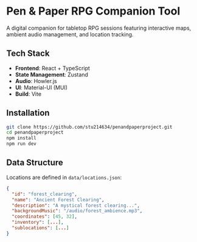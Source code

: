 # Pen & Paper RPG Companion Tool

A digital companion for tabletop RPG sessions featuring interactive maps, ambient audio management, and location tracking.

## Tech Stack

- **Frontend**: React + TypeScript
- **State Management**: Zustand
- **Audio**: Howler.js
- **UI**: Material-UI (MUI)
- **Build**: Vite

## Installation

```bash
git clone https://github.com/stu214634/penandpaperproject.git
cd penandpaperproject
npm install
npm run dev
```

## Data Structure

Locations are defined in `data/locations.json`:
```json
{
  "id": "forest_clearing",
  "name": "Ancient Forest Clearing",
  "description": "A mystical forest clearing...",
  "backgroundMusic": "/audio/forest_ambience.mp3",
  "coordinates": [45, 32],
  "inventory": [...],
  "sublocations": [...]
}
```
